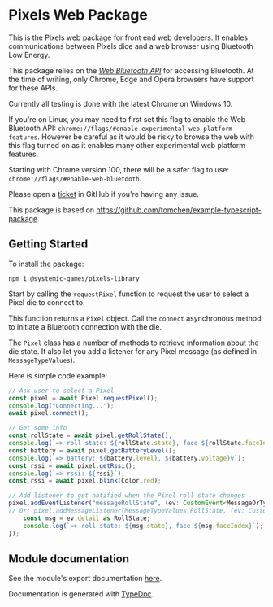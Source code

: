 # Pixels Web Package

This is the Pixels web package for front end web developers.
It enables communications between Pixels dice and a web browser
using Bluetooth Low Energy.

This package relies on the
[*Web Bluetooth API*](https://developer.mozilla.org/en-US/docs/Web/API/Web_Bluetooth_API)
for accessing Bluetooth.
At the time of writing, only Chrome, Edge and Opera browsers have
support for these APIs.

Currently all testing is done with the latest Chrome on Windows 10.

If you're on Linux, you may need to first set this flag to enable the Web
Bluetooth API:
`chrome://flags/#enable-experimental-web-platform-features`.
However be careful as it would be risky to browse the web with this flag turned on
as it enables many other experimental web platform features.

Starting with Chrome version 100, there will be a safer flag to use:
`chrome://flags/#enable-web-bluetooth`.

Please open a [ticket](https://github.com/GameWithPixels/PixelsWebPackage/issues)
in GitHub if you're having any issue.

This package is based on https://github.com/tomchen/example-typescript-package.

## Getting Started

To install the package:
```
npm i @systemic-games/pixels-library
```

Start by calling the `requestPixel` function to request the user to
select a Pixel die to connect to.

This function returns a `Pixel` object.
Call the `connect` asynchronous method to initiate a Bluetooth
connection with the die.

The `Pixel` class has a number of methods to retrieve information about the die state.
It also let you add a listener for any Pixel message (as defined in `MessageTypeValues`).

Here is simple code example:

```TypeScript
// Ask user to select a Pixel
const pixel = await Pixel.requestPixel();
console.log("Connecting...");
await pixel.connect();

// Get some info
const rollState = await pixel.getRollState();
console.log(`=> roll state: ${rollState.state}, face ${rollState.faceIndex}`);
const battery = await pixel.getBatteryLevel();
console.log(`=> battery: ${battery.level}, ${battery.voltage}v`);
const rssi = await pixel.getRssi();
console.log(`=> rssi: ${rssi}`);
const rssi = await pixel.blink(Color.red);

// Add listener to get notified when the Pixel roll state changes
pixel.addEventListener("messageRollState", (ev: CustomEvent<MessageOrType>) => {
// Or: pixel.addMessageListener(MessageTypeValues.RollState, (ev: CustomEvent<MessageOrType>) => {
    const msg = ev.detail as RollState;
    console.log(`=> roll state: ${msg.state}, face ${msg.faceIndex}`);
});
```

## Module documentation

See the module's export documentation
[here](https://gamewithpixels.github.io/PixelsWebPackage/modules.html).

Documentation is generated with [TypeDoc](https://typedoc.org/).
